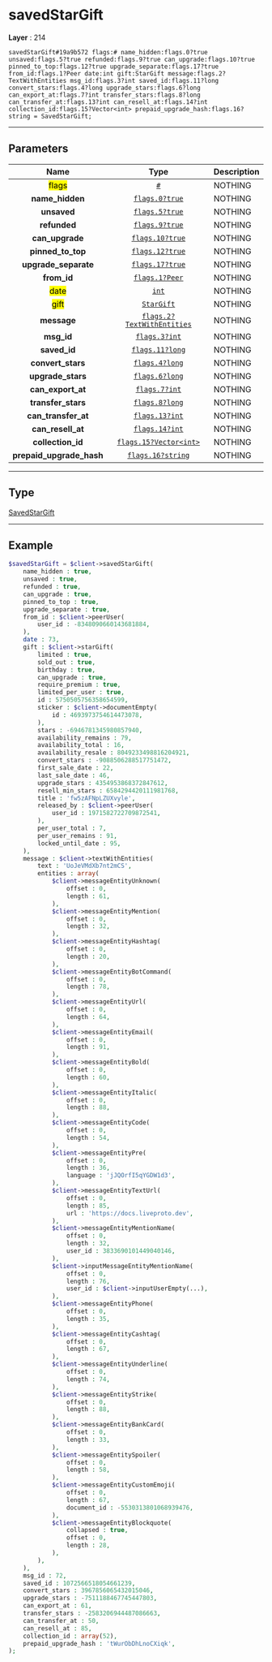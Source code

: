 # savedStarGift

**Layer** : 214

```tl
savedStarGift#19a9b572 flags:# name_hidden:flags.0?true unsaved:flags.5?true refunded:flags.9?true can_upgrade:flags.10?true pinned_to_top:flags.12?true upgrade_separate:flags.17?true from_id:flags.1?Peer date:int gift:StarGift message:flags.2?TextWithEntities msg_id:flags.3?int saved_id:flags.11?long convert_stars:flags.4?long upgrade_stars:flags.6?long can_export_at:flags.7?int transfer_stars:flags.8?long can_transfer_at:flags.13?int can_resell_at:flags.14?int collection_id:flags.15?Vector<int> prepaid_upgrade_hash:flags.16?string = SavedStarGift;
```

---

## Parameters

| Name | Type | Description |
| :---: | :---: | :--- |
| <mark>flags</mark> | [`#`](type/#) | NOTHING |
| **name_hidden** | [`flags.0?true`](type/true) | NOTHING |
| **unsaved** | [`flags.5?true`](type/true) | NOTHING |
| **refunded** | [`flags.9?true`](type/true) | NOTHING |
| **can_upgrade** | [`flags.10?true`](type/true) | NOTHING |
| **pinned_to_top** | [`flags.12?true`](type/true) | NOTHING |
| **upgrade_separate** | [`flags.17?true`](type/true) | NOTHING |
| **from_id** | [`flags.1?Peer`](type/Peer) | NOTHING |
| <mark>date</mark> | [`int`](type/int) | NOTHING |
| <mark>gift</mark> | [`StarGift`](type/StarGift) | NOTHING |
| **message** | [`flags.2?TextWithEntities`](type/TextWithEntities) | NOTHING |
| **msg_id** | [`flags.3?int`](type/int) | NOTHING |
| **saved_id** | [`flags.11?long`](type/long) | NOTHING |
| **convert_stars** | [`flags.4?long`](type/long) | NOTHING |
| **upgrade_stars** | [`flags.6?long`](type/long) | NOTHING |
| **can_export_at** | [`flags.7?int`](type/int) | NOTHING |
| **transfer_stars** | [`flags.8?long`](type/long) | NOTHING |
| **can_transfer_at** | [`flags.13?int`](type/int) | NOTHING |
| **can_resell_at** | [`flags.14?int`](type/int) | NOTHING |
| **collection_id** | [`flags.15?Vector<int>`](type/int) | NOTHING |
| **prepaid_upgrade_hash** | [`flags.16?string`](type/string) | NOTHING |

---

## Type

[SavedStarGift](type/SavedStarGift)

---

## Example

```php
$savedStarGift = $client->savedStarGift(
	name_hidden : true,
	unsaved : true,
	refunded : true,
	can_upgrade : true,
	pinned_to_top : true,
	upgrade_separate : true,
	from_id : $client->peerUser(
		user_id : -8348090660143681884,
	),
	date : 73,
	gift : $client->starGift(
		limited : true,
		sold_out : true,
		birthday : true,
		can_upgrade : true,
		require_premium : true,
		limited_per_user : true,
		id : 5750505756358654599,
		sticker : $client->documentEmpty(
			id : 4693973754614473078,
		),
		stars : -6946781345980857940,
		availability_remains : 79,
		availability_total : 16,
		availability_resale : 8049233498816204921,
		convert_stars : -9088506288517751472,
		first_sale_date : 22,
		last_sale_date : 46,
		upgrade_stars : 4354953868372847612,
		resell_min_stars : 6584294420111981768,
		title : 'fw5zAFNpLZUXvyle',
		released_by : $client->peerUser(
			user_id : 1971582722709872541,
		),
		per_user_total : 7,
		per_user_remains : 91,
		locked_until_date : 95,
	),
	message : $client->textWithEntities(
		text : 'UoJeVMdXb7nt2mCS',
		entities : array(
			$client->messageEntityUnknown(
				offset : 0,
				length : 61,
			),
			$client->messageEntityMention(
				offset : 0,
				length : 32,
			),
			$client->messageEntityHashtag(
				offset : 0,
				length : 20,
			),
			$client->messageEntityBotCommand(
				offset : 0,
				length : 78,
			),
			$client->messageEntityUrl(
				offset : 0,
				length : 64,
			),
			$client->messageEntityEmail(
				offset : 0,
				length : 91,
			),
			$client->messageEntityBold(
				offset : 0,
				length : 60,
			),
			$client->messageEntityItalic(
				offset : 0,
				length : 88,
			),
			$client->messageEntityCode(
				offset : 0,
				length : 54,
			),
			$client->messageEntityPre(
				offset : 0,
				length : 36,
				language : 'jJQOrfI5qYGDW1d3',
			),
			$client->messageEntityTextUrl(
				offset : 0,
				length : 85,
				url : 'https://docs.liveproto.dev',
			),
			$client->messageEntityMentionName(
				offset : 0,
				length : 32,
				user_id : 3833690101449040146,
			),
			$client->inputMessageEntityMentionName(
				offset : 0,
				length : 76,
				user_id : $client->inputUserEmpty(...),
			),
			$client->messageEntityPhone(
				offset : 0,
				length : 35,
			),
			$client->messageEntityCashtag(
				offset : 0,
				length : 67,
			),
			$client->messageEntityUnderline(
				offset : 0,
				length : 74,
			),
			$client->messageEntityStrike(
				offset : 0,
				length : 88,
			),
			$client->messageEntityBankCard(
				offset : 0,
				length : 33,
			),
			$client->messageEntitySpoiler(
				offset : 0,
				length : 58,
			),
			$client->messageEntityCustomEmoji(
				offset : 0,
				length : 67,
				document_id : -5530313801068939476,
			),
			$client->messageEntityBlockquote(
				collapsed : true,
				offset : 0,
				length : 28,
			),
		),
	),
	msg_id : 72,
	saved_id : 1072566518054661239,
	convert_stars : 3967856065432015046,
	upgrade_stars : -7511188467745447803,
	can_export_at : 61,
	transfer_stars : -2583206944487086663,
	can_transfer_at : 50,
	can_resell_at : 85,
	collection_id : array(52),
	prepaid_upgrade_hash : 'tWurObDhLnoCXiqk',
);
```